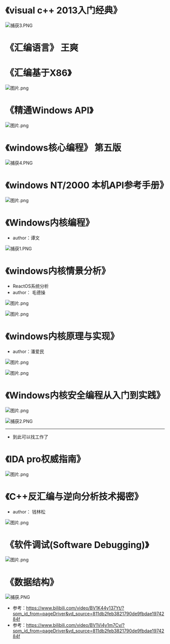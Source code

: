 # 《visual c++ 2013入门经典》

![捕获3.PNG](https://p3-juejin.byteimg.com/tos-cn-i-k3u1fbpfcp/283157f9c2da48e58346cb1c6ad4c250~tplv-k3u1fbpfcp-watermark.image?)
# 《汇编语言》 王爽

# 《汇编基于X86》


![图片.png](https://p3-juejin.byteimg.com/tos-cn-i-k3u1fbpfcp/e4bf7550fd2c413eadcb4f57b5731057~tplv-k3u1fbpfcp-watermark.image?)

# 《精通Windows API》


![图片.png](https://p3-juejin.byteimg.com/tos-cn-i-k3u1fbpfcp/94a9a2f2eaf84ad2bff2b4ffdd5a8dd0~tplv-k3u1fbpfcp-watermark.image?)

# 《windows核心编程》 第五版


![捕获4.PNG](https://p1-juejin.byteimg.com/tos-cn-i-k3u1fbpfcp/ee79e485b2394441ac488ff7727c811d~tplv-k3u1fbpfcp-watermark.image?)

# 《windows NT/2000 本机API参考手册》


![图片.png](https://p3-juejin.byteimg.com/tos-cn-i-k3u1fbpfcp/fecd96f394904645877f3a5b0787a59e~tplv-k3u1fbpfcp-watermark.image?)

# 《Windows内核编程》
- author：谭文

![捕获1.PNG](https://p3-juejin.byteimg.com/tos-cn-i-k3u1fbpfcp/4ed28f75e801470cbd6e30943960cc2a~tplv-k3u1fbpfcp-watermark.image?)

# 《windows内核情景分析》
- ReactOS系统分析
- author： 毛德操

![图片.png](https://p3-juejin.byteimg.com/tos-cn-i-k3u1fbpfcp/083c8a5008294a53a9eac5284fb3d0d0~tplv-k3u1fbpfcp-watermark.image?)

![图片.png](https://p3-juejin.byteimg.com/tos-cn-i-k3u1fbpfcp/7518a64432f34ccba41818ae46bfe9af~tplv-k3u1fbpfcp-watermark.image?)




# 《windows内核原理与实现》 
- author：潘爱民

![图片.png](https://p3-juejin.byteimg.com/tos-cn-i-k3u1fbpfcp/32ebadc64915462b83b0cb8a477bb237~tplv-k3u1fbpfcp-watermark.image?)

![图片.png](https://p1-juejin.byteimg.com/tos-cn-i-k3u1fbpfcp/5a14e6da1def467aae0454b1fd1b2d8f~tplv-k3u1fbpfcp-watermark.image?)


# 《Windows内核安全编程从入门到实践》


![图片.png](https://p3-juejin.byteimg.com/tos-cn-i-k3u1fbpfcp/08c5821bcca34b93b0b0ba6b4166d103~tplv-k3u1fbpfcp-watermark.image?)



![捕获2.PNG](https://p1-juejin.byteimg.com/tos-cn-i-k3u1fbpfcp/89359bbb03be46d5bf8b60b8d7e045da~tplv-k3u1fbpfcp-watermark.image?)

----
- 到此可以找工作了
# 《IDA pro权威指南》


![图片.png](https://p1-juejin.byteimg.com/tos-cn-i-k3u1fbpfcp/eb27d80c16a94683bc340cf3d66128f6~tplv-k3u1fbpfcp-watermark.image?)




# 《C++反汇编与逆向分析技术揭密》
- author： 钱林松

![图片.png](https://p9-juejin.byteimg.com/tos-cn-i-k3u1fbpfcp/eced0516fe67457587ca6503927a7fb2~tplv-k3u1fbpfcp-watermark.image?)



# 《软件调试(Software Debugging)》
![图片.png](https://p3-juejin.byteimg.com/tos-cn-i-k3u1fbpfcp/608fe289682c4d6caf7a804955a8c597~tplv-k3u1fbpfcp-watermark.image?)



# 《数据结构》

![捕获.PNG](https://p1-juejin.byteimg.com/tos-cn-i-k3u1fbpfcp/6bd9f1ddc8844d0ea7d60a8bfa6e49f9~tplv-k3u1fbpfcp-watermark.image?)




- 参考：https://www.bilibili.com/video/BV1K44y137Yt/?spm_id_from=pageDriver&vd_source=811db2feb3821790de9fbdae1974284f
- 参考：https://www.bilibili.com/video/BV1Vi4y1m7Cv/?spm_id_from=pageDriver&vd_source=811db2feb3821790de9fbdae1974284f



